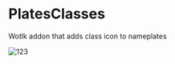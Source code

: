# PlatesClasses
Wotlk addon that adds class icon to nameplates

![123](https://user-images.githubusercontent.com/17499770/165866896-ef58d993-f566-414e-9b9d-306f87442006.png)
